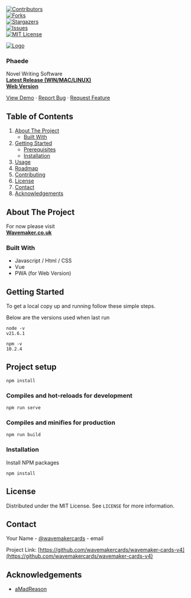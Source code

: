 [![Contributors](https://img.shields.io/github/contributors/wavemakercards/wavemaker-cards-v4.svg?style=for-the-badge)](https://github.com/wavemakercards/wavemaker-cards-v4/graphs/contributors)  
[![Forks](https://img.shields.io/github/forks/wavemakercards/wavemaker-cards-v4.svg?style=for-the-badge)](https://github.com/wavemakercards/wavemaker-cards-v4/network/members)  
[![Stargazers](https://img.shields.io/github/stars/wavemakercards/wavemaker-cards-v4.svg?style=for-the-badge)](https://github.com/wavemakercards/wavemaker-cards-v4/stargazers)  
[![Issues](https://img.shields.io/github/issues/wavemakercards/wavemaker-cards-v4.svg?style=for-the-badge)](https://github.com/wavemakercards/wavemaker-cards-v4/issues)  
[![MIT License](https://img.shields.io/github/license/wavemakercards/wavemaker-cards-v4.svg?style=for-the-badge)](https://github.com/wavemakercards/wavemaker-cards-v4/blob/master/LICENSE.txt)

[![Logo](src/assets/logo.png)](https://github.com/wavemakercards/wavemaker-cards-v4)

### Phaede

Novel Writing Software   
[**Latest Release (WIN/MAC/LINUX)**](https://github.com/wavemakercards/wavemaker-cards-v4/releases)   
[**Web Version**](https://wavemakercards.com)

[View Demo](https://github.com/wavemakercards/wavemaker-cards-v4) · [Report Bug](https://github.com/wavemakercards/wavemaker-cards-v4/issues) · [Request Feature](https://github.com/wavemakercards/wavemaker-cards-v4/issues)

## Table of Contents

1.  [About The Project](#about-the-project)
    - [Built With](#built-with)
2.  [Getting Started](#getting-started)
    - [Prerequisites](#prerequisites)
    - [Installation](#installation)
3.  [Usage](#usage)
4.  [Roadmap](#roadmap)
5.  [Contributing](#contributing)
6.  [License](#license)
7.  [Contact](#contact)
8.  [Acknowledgements](#acknowledgements)

## About The Project

For now please visit  
[**Wavemaker.co.uk**](https://wavemaker.co.uk)

### Built With

- Javascript / Html / CSS
- Vue
- PWA (for Web Version)

## Getting Started

To get a local copy up and running follow these simple steps.

Below are the versions used when last run

```
node -v
v21.6.1

npm -v
10.2.4
```

## Project setup

```
npm install
```

### Compiles and hot-reloads for development

```
npm run serve
```

### Compiles and minifies for production

```
npm run build
```

### Installation

Install NPM packages

```
npm install
```

## License

Distributed under the MIT License. See `LICENSE` for more information.

## Contact

Your Name - [@wavemakercards](https://twitter.com/wavemakercards) - email

Project Link: [https://github.com/wavemakercards/wavemaker-cards-v4](https://github.com/wavemakercards/wavemaker-cards-v4)

## Acknowledgements

- [aMadReason](https://github.com/aMadReason)

